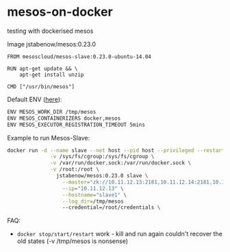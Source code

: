 # mesos-on-docker
testing with dockerised mesos 

Image jstabenow/mesos:0.23.0
```docker
FROM mesoscloud/mesos-slave:0.23.0-ubuntu-14.04

RUN apt-get update && \
    apt-get install unzip

CMD ["/usr/bin/mesos"]
````

Default ENV ([here](https://hub.docker.com/r/mesoscloud/mesos-slave/~/dockerfile/)):
```sh
ENV MESOS_WORK_DIR /tmp/mesos
ENV MESOS_CONTAINERIZERS docker,mesos
ENV MESOS_EXECUTOR_REGISTRATION_TIMEOUT 5mins
```

Example to run Mesos-Slave:
```sh
docker run -d --name slave --net host --pid host --privileged --restart always \
              -v /sys/fs/cgroup:/sys/fs/cgroup \
              -v /var/run/docker.sock:/var/run/docker.sock \
              -v /root:/root \
                jstabenow/mesos:0.23.0 slave \
                  --master="zk://10.11.12.13:2181,10.11.12.14:2181,10.11.12.15:2181/mesos" \
                  --ip="10.11.12.13" \
                  --hostname="slave1" \
                  --log_dir=/tmp/mesos
                  --credential=/root/credentials \
```

FAQ:
- ``docker stop/start/restart`` work - kill and run again couldn't recover the old states (-v /tmp/mesos is nonsense)
